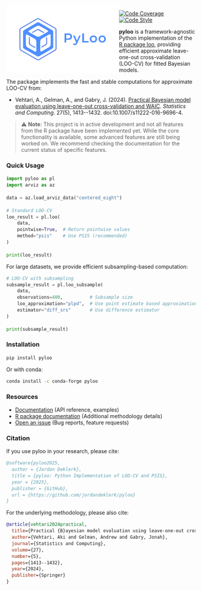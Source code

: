 <!-- <h1 align="center">
<img src="./assets/pyloo_logo.png"  width="300">
</h1> -->

<img src="./assets/pyloo_logo.png"  width="300" align="left">

<!-- [![PyPI Downloads](https://img.shields.io/pypi/dm/pyloo.svg?label=Pypi%20downloads)](https://pypi.org/project/pyloo/) -->
<!-- [![Conda Downloads](https://img.shields.io/conda/dn/conda-forge/pyloo.svg?label=Conda%20downloads)](https://anaconda.org/conda-forge/pyloo) -->
[![Code Coverage](https://codecov.io/gh/jordandeklerk/pyloo/branch/main/graph/badge.svg)](https://codecov.io/gh/jordandeklerk/pyloo)
[![Code Style](https://img.shields.io/badge/code%20style-black-000000.svg)](https://github.com/ambv/black)

__pyloo__ is a framework-agnostic Python implementation of the [R package loo](https://github.com/stan-dev/loo), providing efficient approximate leave-one-out cross-validation (LOO-CV) for fitted Bayesian models.

<!-- From existing posterior simulation draws, we compute approximate LOO-CV using Pareto smoothed importance sampling (PSIS), a procedure for regularizing importance weights. As a byproduct of our calculations, we also obtain approximate standard errors for estimated predictive errors and for comparing predictive errors between two models. -->

The package implements the fast and stable computations for approximate LOO-CV from:

* Vehtari, A., Gelman, A., and Gabry, J. (2024). [Practical Bayesian model evaluation using leave-one-out cross-validation and WAIC](https://arxiv.org/abs/1507.02646). _Statistics and Computing_. 27(5), 1413--1432. doi:10.1007/s11222-016-9696-4.

> ⚠️ **Note**: This project is in active development and not all features from the R package have been implemented yet. While the core functionality is available, some advanced features are still being worked on. We recommend checking the documentation for the current status of specific features.

### Quick Usage

```python
import pyloo as pl
import arviz as az

data = az.load_arviz_data("centered_eight")

# Standard LOO-CV
loo_result = pl.loo(
    data,
    pointwise=True,  # Return pointwise values
    method="psis"    # Use PSIS (recommended)
)

print(loo_result)
```

For large datasets, we provide efficient subsampling-based computation:

```python
# LOO-CV with subsampling
subsample_result = pl.loo_subsample(
    data,
    observations=400,          # Subsample size
    loo_approximation="plpd",  # Use point estimate based approximation
    estimator="diff_srs"       # Use difference estimator
)

print(subsample_result)
```

### Installation

```bash
pip install pyloo
```

Or with conda:

```bash
conda install -c conda-forge pyloo
```

### Resources

* [Documentation](https://pyloo.readthedocs.io/) (API reference, examples)
* [R package documentation](https://mc-stan.org/loo/reference/index.html) (Additional methodology details)
* [Open an issue](https://github.com/jordandeklerk/pyloo/issues) (Bug reports, feature requests)

### Citation

If you use pyloo in your research, please cite:

```bibtex
@software{pyloo2025,
  author = {Jordan Deklerk},
  title = {pyloo: Python Implementation of LOO-CV and PSIS},
  year = {2025},
  publisher = {GitHub},
  url = {https://github.com/jordandeklerk/pyloo}
}
```

For the underlying methodology, please also cite:

```bibtex
@article{vehtari2024practical,
  title={Practical {B}ayesian model evaluation using leave-one-out cross-validation and {WAIC}},
  author={Vehtari, Aki and Gelman, Andrew and Gabry, Jonah},
  journal={Statistics and Computing},
  volume={27},
  number={5},
  pages={1413--1432},
  year={2024},
  publisher={Springer}
}
